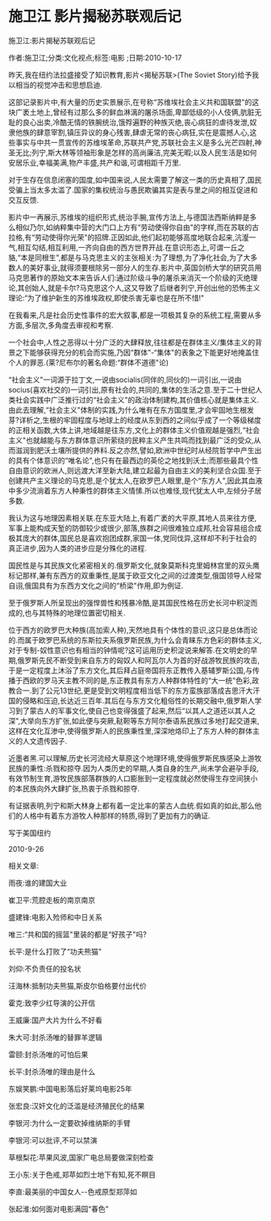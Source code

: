 # 施卫江  影片揭秘苏联观后记

施卫江:影片揭秘苏联观后记

作者:施卫江;分类:文化视点;标签:电影 ;日期:2010-10-17

昨天,我在纽约法拉盛接受了知识教育,影片<揭秘苏联>(The Soviet Story)给予我以相当的视觉冲击和思想启迪.

这部记录影片中,有大量的历史实景展示,在号称“苏维埃社会主义共和国联盟"的这块广袤土地上,曾经有过那么多的鲜血淋漓的屠杀场面,卑鄙低级的小人伎俩,肮脏无耻的良心出卖,冷酷无情的铁腕统治,饿殍遍野的种族灭绝,丧心病狂的虐待发泄,奴隶他族的肆意宰割,镇压异议的身心残害,肆虐无常的丧心病狂,实在是震撼人心,这些事实与中共一贯宣传的苏维埃革命,苏联共产党,苏联社会主义是多么光芒四射,神圣无比;列宁,斯大林等领袖形象是怎样的高尚廉洁,完美无暇;以及人民生活是如何安居乐业,幸福美满,物产丰盛,共产和谐,可谓相距千万里.

对于生存在信息闭塞的国度,如中国来说,人民太需要了解这一类的历史真相了,国民受骗上当太多太滥了.国家的集权统治与愚民欺骗其实是表与里之间的相互促进和交互反馈.

影片中一再展示,苏维埃的组织形式,统治手腕,宣传方法上,与德国法西斯纳粹是多么相似乃尔,如纳粹集中营的大门口上方有“劳动使得你自由"的字样,而在苏联的古拉格,有“劳动使得你光荣"的招牌.正因如此,他们起初能够高度地联合起来,沆瀣一气,相互勾结,相互利用,一齐向自由的西方世界开战.在意识形态上,可谓一丘之貉,“本是同根生",都是与马克思主义的主张相关:为了理想,为了净化社会,为了大多数人的美好事业,就得须要根除另一部分人的生存.影片中,英国剑桥大学的研究员用马克思著作的原始文本来告诉人们:通过阶级斗争的屠杀来消灭一个阶级的灭绝理论,其创始人,就是卡尔?马克思这个人,这又导致了后继者列宁,开创出他的恐怖主义理论:“为了维护新生的苏维埃政权,即使杀害无辜也是在所不惜!"

在我看来,凡是社会历史性事件的宏大叙事,都是一项极其复杂的系统工程,需要从多方面,多层次,多角度去审视和考察.

一个社会中,人性之恶得以十分广泛的大肆释放,往往都是在群体主义/集体主义的背景之下能够获得充分的机会而实施,乃因“群体"-“集体"的表象之下能更好地掩盖住个人的罪恶.(莱?尼布尔的著名命题:“群体不道德"论)

“社会主义"一词源于拉丁文,一说由socialis(同伴的,同伙的)一词引出,一说由socius(喜欢社交的)一词引出,原有社会的,共同的,集体的生活之意.至于二十世纪人类社会实践中广泛推行过的“社会主义"的政治体制建构,其价值核心就是集体主义.由此去理解,“社会主义"体制的实践,为什么唯有在东方国度里,才会牢固地生根发芽?详析之,生根的牢固程度与地球上的经度从东到西的之间似乎成了一个等级梯度的正相关函数,大体上讲,地域越是往东方,文化上的群体主义价值观越是强烈,“社会主义"也就越能与东方群体意识所萦绕的民粹主义产生共鸣而找到最广泛的受众,从而滋润到肥沃土壤所提供的养料.反之亦然,譬如,欧洲中世纪时从经院哲学中产生出的具有个体意识的“唯名论",也只有在最西边的英伦之地找到沃土;而那些最具个性自由意识的欧洲人,则远渡大洋至新大陆,建立起最为自由主义的美利坚合众国.至于创建共产主义理论的马克思,是个犹太人,在欧罗巴人眼里,是个“东方人",因此其血液中多少流淌着东方人种秉性的群体主义情愫.所以也难怪,现代犹太人中,左倾分子居多数.

我认为这与地理因素相关联.在东亚大陆上,有着广袤的大平原,其地人员来往方便,军事上能构成天堑的防御较少或很少,部落,族群之间很难独立成邦,社会容易组合成极其庞大的群体,国民总是喜欢抱团成群,家国一体,党同伐异,这样却不利于社会的真正进步,因为人类的进步应是分殊化的进程.

国民性是与其民族文化紧密相关的.俄罗斯文化,就象莫斯科克里姆林宫里的双头鹰标记那样,兼有东西方的双重秉性,是属于欧亚文化之间的过渡类型,俄国领导人经常自诩,俄国具有为东西方文化之间的“桥梁"作用,即为例证.

至于俄罗斯人所呈现出的强悍兽性和残暴冷酷,是其国民性格在历史长河中积淀而成的,也与其特殊的地理位置密切相关.

位于西方的欧罗巴大种族(高加索人种),天然地具有个体性的意识,这只是总体而论的.而属于欧罗巴系统的东斯拉夫系俄罗斯民族,为什么会青睐东方色彩的群体主义,对于专制-奴性意识也有相当的钟情呢?这可运用历史积淀说来解答.在文明史的早期,俄罗斯先民不断受到来自东方的匈奴人和阿瓦尔人为首的好战游牧民族的攻击,于是一定程度上沐浴了东方文化,其后拜占庭帝国将东正教传入基辅罗斯公国,与传播于西欧的罗马天主教不同的是,东正教具有东方人种群体特性的“大一统"色彩,政教合一.到了公元13世纪,更是受到文明程度相当低下的东方蛮族部落成吉思汗大汗国的侵略和压迫,长达近三百年.其后在与东方文化粗俗性的长期交融中,俄罗斯人学习到了蒙古人的军事文化,使自己也变得强盛了起来,然后“以其人之道还以其人之深",大举向东方扩张,如此便与突厥,鞑靼等东方阿尔泰语系民族过多地打起交道来,这样在文化互渗中,使得俄罗斯人的民族秉性里,深深地烙印上了东方人种的群体主义的人文遗传因子.

近墨者黑.可以理解,历史长河流经大草原这个地理环境,使得俄罗斯民族感染上游牧民族的秉性:杀戮和掠夺.因为人类历史的早期,人类自身的生产,尚未学会避孕手段,有效节制生育,游牧民族部落群族的人口膨胀到一定程度就必然使得生存空间狭小的本民族向外大肆扩张,热衷于杀戮和掠夺.

有证据表明,列宁和斯大林身上都有着一定比率的蒙古人血统.假如真的如此,那么他们的人格中有着东方游牧人种那样的特质,得到了更加有力的确证.

写于美国纽约

2010-9-26



相关文章:

雨夜:谁的建国大业

崔卫平:荒腔走板的南京南京

盛建锋:电影入殓师和中日关系

唯三:“共和国的摇篮"里装的都是“好孩子"吗?

长平:是什么打败了“功夫熊猫"

刘仰:不负责任的投名状

汪海林:抵制功夫熊猫,斯皮尔伯格要付出代价

霍克:致李少红导演的公开信

王威廉:国产大片为什么不好看

朱大可:封杀汤唯的替罪羊逻辑

雷颐:封杀汤唯的可怕后果

长平:封杀汤唯的理由是什么

东娱笑鹏:中国电影落后好莱坞电影25年

张宏良:汉奸文化的泛滥是经济殖民化的结果

李银河:为什么一定要砍掉维纳斯的手臂

李银河:可以批评,不可以禁演

草根梨花:苹果风波,国家广电总局要做深刻检查

王小东:关于色戒,郑苹如烈士地下有知,死不瞑目

李直:最美丽的中国女人--色戒原型郑萍如

张起淮:如何面对电影满园“春色"